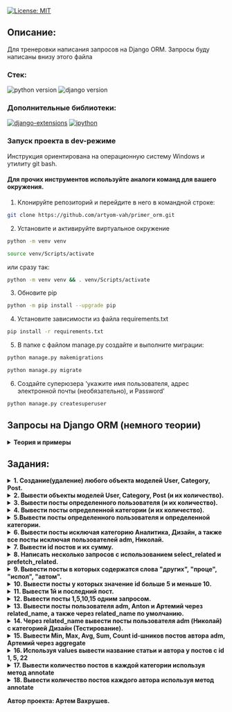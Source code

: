 [![License: MIT](https://img.shields.io/badge/License-MIT-brightgreen.svg)](https://opensource.org/licenses/MIT)

## Описание:

Для тренеровки написания запросов на Django ORM. Запросы буду написаны внизу этого файла

### **Стек:**

![python version](https://img.shields.io/badge/Python-3.11-brightgreen)   ![django version](https://img.shields.io/badge/Django-4.2.3-brightgreen)

### **Дополнительные библиотеки:**

[![django-extensions](https://img.shields.io/badge/django--extensions-3.2.3-blue)](https://pypi.org/project/django-extensions/3.2.3/)
[![ipython](https://img.shields.io/badge/ipython-8.14.0-blue)](https://pypi.org/project/ipython/8.14.0/)

### **Запуск проекта в dev-режиме**

Инструкция ориентирована на операционную систему Windows и утилиту git bash.<br/>

#### Для прочих инструментов используйте аналоги команд для вашего окружения.

1. Клонируйте репозиторий и перейдите в него в командной строке:

```bash
git clone https://github.com/artyom-vah/primer_orm.git
```

2. Установите и активируйте виртуальное окружение

```bash
python -m venv venv
```

```bash
source venv/Scripts/activate
```

или сразу так:

```bash
python -m venv venv && . venv/Scripts/activate
```

3. Обновите pip

```bash
python -m pip install --upgrade pip
```

4. Установите зависимости из файла requirements.txt

```bash
pip install -r requirements.txt
```

5. В папке с файлом manage.py создайте и выполните миграции:

```bash
python manage.py makemigrations
```

```bash
python manage.py migrate
```

6. Создайте суперюзера 'укажите имя пользователя, адрес электронной почты (необязательно), и Password'

```bash
python manage.py createsuperuser
```

## Запросы на Django ORM (немного теории)

<details>
<summary>
<strong> 
Теория и примеры
</strong>
</summary>

### 1. Создание объектов:

#### 1.1 создание пользователя

```python
User.objects.create_user(username='Artyom', password='1234')
```

```python
user2 = User.objects.create_user(username='Николай', password='1234')
```

#### 1.2 создание категорий

```python
 Category.objects.create(title='программирование', slug='programming',
                         description='Описание категории - программирование')
```

```python
Category.objects.create(title='аналитика', slug='analytics', description='Описание категории - аналитика')
```

```python
Category.objects.create(title='дизайн', slug='design', description='Описание категории - дизайн')
```

#### 1.3 создание поста

```python
 author = User.objects.get(username='adm')
```

```python
category = Category.objects.get(title='Программирование')
```

```python
post1 = Post.objects.create(title='Python',
                            text='Python - интерпретируемый язык программирования высокого уровня с динамической типизацией. Он обладает простым и понятным синтаксисом.',
                            author=author, categories=category)
```

* _либо так:_

```python
post2 = Post.objects.create(title='C#',
                            text='C# язык программирования, разработанный компанией Microsoft. Он является объектно-ориентированным языком с широкими возможностямиюю .',
                            author=User.objects.get(username='Артемий'),
                            categories=Category.objects.get(title='Программирование'))
```

## 2. Изменение объектов:

#### 2.1 изменение пользователя

```python
user1 = User.objects.get(pk=2)
```

```python
user1.username = 'Артемий'
```

```python
user1.first_name = 'Тема'
```

```python
user1.last_name = 'Пупкин'
```

```python
user1.save()
```

#### 1.2 изменение категорий

```python
c1 = Category.objects.get(title='программирование')
```

```python
c1.title = 'Программирование'
```

```python
c1.description = 'Описание группы программирование'
```

```python
c1.save()
```

## 3. Выборка разных объектов:

```python
Category.objects.all()
```

```python 
# будет выведено
< QuerySet[ < Category: Программирование >, < Category: Аналитика >, < Category: Дизайн >] >
```

* _Вывод постов определенного пользователя_

```python
author = User.objects.get(username='adm')
```

```python
posts_adm = Post.objects.filter(author=author)
```

* _либо так:_

```python
 posts_adm = Post.objects.filter(author=User.objects.get(username='adm'))
```

```python
# будет выведено (то что указано в модели в методе __str__)
< QuerySet[ < Post: Kotlin >, < Post: Ruby >, < Post: Java >, < Post: Python >] >
```

```python
посты_Николая = Post.objects.filter(author=User.objects.get(username='Николай'))
```

```python
# будет выведено (то что указано в модели в методе __str__)
< QuerySet[ < Post: Go >, < Post: JavaScript >, < Post: C + + >] >
```

* _Вывод постов по определенной категории ( тут вывод постов по дизайну)_

```python
category_disign = Category.objects.get(title='Дизайн')
```

```python
category_disign = Post.objects.filter(categories=category_disign)
```

* _либо так:_

```python
post_category_disign = Post.objects.filter(categories=Category.objects.get(title='Дизайн'))
```

* _Вывод постов по определенному автору и по определенной категории_

```python
artemiy = User.objects.get(username='Артемий')
```

```python
programming = Category.objects.get(title='Программирование')
```

```python
posts_artemiy_programming = Post.objects.filter(author=artemiy, categories=programming)
```

* _либо так: (в данном слуе делает 2 запроса к бд, сначала выбирает user Артемий, потом выбирается категория
  Программирование)_

```python
posts_artemiy_programming = Post.objects.filter(author=User.objects.get(username='Артемий'),
                                                categories=Category.objects.get(title='Программирование'))
```

* _Выполнение запроса с использованием select_related предыдущего примера_

```python
artemiy = User.objects.get(username='Артемий')
```

```python
programming = Category.objects.get(title='Программирование')
```

```python
posts_artemiy_programming = Post.objects.select_related('author', 'categories').filter(author=artemiy,
                                                                                       categories=programming)
```

```python
# будет такой результат
[ < Post: Стратегии
тестирования >, < Post: Тестирование
пользовательского
интерфейса >, < Post: Автоматизация
тестирования
'>, <Post: Виды тестирования>, <Post: Введение в тестирование>, <Post: Принятие данных на основе аналитики>, <Post: Машинное обучение в аналитике>, <Post: Визуализация данных>, <Post: А
нализ
данных
и
статистика >, < Post: Методы
сбора
данных
для
аналитики >, < Post: Введение
в
аналитику
данных >, < Post: Тенденции
в
дизайне >, < Post: Эффективные
пользовательские
интерфейсы >, < Post: Типографика
в
дизайне >, < Post: Цветовая
палитра
в
дизайне >, < Post: Основные
принципы
дизайна >, < Post: Тестирование >, < P
ost: Kotlin >, < Post: Go >, < Post: SQL >, '...(remaining elements truncated)
```

```python
for post in posts_artemiy_programming:
    print('Заголовок:', post.title)
    print('Текст:', post.text)
    print('Автор:', post.author.username)
    print('Категория:', post.categories.title)
    print('----------------------')
```

```python
# выводим посты с авторами и категориями
posts = Post.objects.select_related('author', 'categories').all()
```

```python
# будет такой результат
< QuerySet[ < Post: Стратегии
тестирования >, < Post: Тестирование
пользовательского
интерфейса >, < Post: Автоматизация
тестирования
'>, <Post: Виды тестирования>, <Post: Введение в тестирование>, <Post: Принятие данных на основе аналитики>, <Post: Машинное обучение в аналитике>, <Post: Визуализация данных>, <Post: А
нализ
данных
и
статистика >, < Post: Методы
сбора
данных
для
аналитики >, < Post: Введение
в
аналитику
данных >, < Post: Тенденции
в
дизайне >, < Post: Эффективные
пользовательские
интерфейсы >, < Post: Типографика
в
дизайне >, < Post: Цветовая
палитра
в
дизайне >, < Post: Основные
принципы
дизайна >, < Post: Тестирование >, < P
ost: Kotlin >, < Post: Go >, < Post: SQL >, '...(remaining elements truncated)...'] >
```

```python
for post in posts:
    print('Заголовок:', post.title)
    print('Текст:', post.text)
    print('Автор:', post.author.username)
    print('Категория:', post.categories.title)
    print('----------------------')
```

* _Вывести автора который написал поста о "Python"_

```python
Post.objects.get(title="Python").author
```

</details>

## Задания:

[//]: # (--------------------------------------------------------------)

[//]: # (1. Создание любой объект моделей User, Category, Post.)
<details>
<summary>
<strong>
1. Создание(удаление) любого объекта моделей User, Category, Post.
</strong>
</summary>

```python
User.objects.create_user(username='Artyom', password='1234')
```

```python
Category.objects.create(title='программирование', slug='programming',
                        description='Описание категории - программирование')
```

```python
Post.objects.create(title='Python',
                    text='Python - интерпретируемый язык программирования высокого уровня с динамической типизацией. Он обладает простым и понятным синтаксисом.',
                    author=author, categories=category)
```

* _удаление объектов:_

```python
User.objects.create_user(username="test", password="test")
```

```python
del_test_user = User.objects.get(pk=5).delete()
```

```python
User.objects.get(username="test").delete()
```

</details>

[//]: # (--------------------------------------------------------------)

[//]: # (2. Вывести  объекты моделей User, Category, Post и их  количество.)
<details>
<summary>
<strong> 
2. Вывести объекты моделей User, Category, Post (и их количество).
</strong>
</summary>

```python
Post.objects.all()
```

```python
Category.objects.all()
```

```python
Category.objects.all().count()
```

```python
Post.objects.all().count()
```

</details>

[//]: # (--------------------------------------------------------------)

[//]: # (3. Вывести посты определенного пользователя и их количество.)
<details>
<summary>
<strong> 
3. Вывести посты определенного пользователя (и их количество).
</strong>
</summary>

```python
Post.objects.filter(author__username="adm")
```

```python
Post.objects.filter(author__username="adm").count()
```

* _также посты пользователя можно вызвать при помощи обратной модели related_name:_

```python
# вот моя модель:
class Post(models.Model):
    title = models.CharField(max_length=200, verbose_name='Название поста')
    text = models.TextField(verbose_name='Текст поста')
    pub_date = models.DateTimeField(verbose_name='Дата публикации', auto_now_add=True)
    author = models.ForeignKey(User, on_delete=models.CASCADE, related_name='posts', verbose_name='Автор')
    categories = models.ForeignKey(Category, on_delete=models.SET_NULL, related_name='posts', blank=True, null=True,
                                   verbose_name='Категория')
```

```python
adm = User.objects.get(username='adm')
```

```python
posts_adm = adm.posts.all()
```

* _в случае если related_name не указан то можно использовать название самаой модели (+set) - post_set_

```python
adm = User.objects.get(pk=1)
```

```python
posts_adm = adm.post_set.all()
```

</details>

[//]: # (--------------------------------------------------------------)

[//]: # (4. Вывести посты определенного пользователя и их количество.)
<details>
<summary>
<strong> 
4. Вывести посты определенной категории (и их количество).
</strong>
</summary>

```python
Post.objects.filter(categories__title="Программирование")
```

```python
Post.objects.filter(categories__title="Программирование").count()
```

* _через related_name_

```python
programming = Category.objects.get(title='Программирование')
```

```python
programming.posts.all()
```

* _также считаем количество через related_name_

```python
programming.posts.all().count()
```

</details>

[//]: # (--------------------------------------------------------------)

[//]: # (5. Вывести посты определенного пользователя и определенной категории.)
<details>
<summary>
<strong> 
5.Вывести посты определенного пользователя и определенной категории.
</strong>
</summary>

```python
Post.objects.filter(author__username="adm", categories__title="Программирование")
```

* _либо так:_

```python
user = User.objects.get(username="adm")
```

```python
category = Category.objects.get(title='Программирование')
```

```python
Post.objects.filter(author=user, categories=category)
```

* _либо так:_

```python
Post.objects.filter(Q(author=user) & Q(categories=category)) 
```

</details>

[//]: # (--------------------------------------------------------------)

[//]: # (6. Вывести посты пользователей adm, Николай, исключая категорию Аналитика, Дизайн.)
<details>
<summary>
<strong> 
6. Вывести  посты исключая категорию Аналитика, Дизайн, а также все посты исключая пользователей adm, Николай.
</strong>
</summary>

* _выводим все кроме аналитики или дизайна_

```python
Post.objects.all().exclude(categories__title='Аналитика')
```

```python
Post.objects.all().exclude(categories__title='Дизайн')
```

* _выводим все кроме аналитики и дизайна_

```python
programming = Category.objects.get(title='Программирование')
```

```python
testing = Category.objects.get(title='Тестирование')
```

```python
Post.objects.exclude(categories__in=[programming, testing])
```

* _выводим все посты кроме постов пользователя adm_

```python
Post.objects.all().exclude(author__username="adm")
```

* _выводим все посты кроме постов пользователя adm категории дизайн_

```python
Post.objects.all().exclude(author__username="adm", categories__title="Дизайн")
```

</details>


[//]: # (--------------------------------------------------------------)

[//]: # (7. Вывести id постов и их сумму.)
<details>
<summary>
<strong> 
7. Вывести id постов и их сумму.
</strong>
</summary>

```python
post_ids = Post.objects.values_list('id', flat=True).count()
```

```python
total_sum = sum(post_ids)
```

```python
sum(Post.objects.values_list('id', flat=True))
```

</details>

[//]: # (--------------------------------------------------------------)

[//]: # (8. Написать несколько запросов с использованием select_related и prefetch_related.)
<details>
<summary>
<strong> 
8. Написать несколько запросов с использованием select_related и prefetch_related.
</strong>
</summary>

```python
Post.objects.select_related('author', 'categories').all()
```

```python
# вот пример select_related, таблицы: post, auth_user, category в одном запросе: 
SELECT
"app_primer_post".
"id",
"app_primer_post".
"title",
"app_primer_post".
"text",
"app_primer_post".
"pub_date",
"app_primer_post".
"author_id",
"app_primer_post".
"categories_id",
"auth_user".
"id",
"auth_user".
"password",
"auth_user".
"last_login",
"auth_user".
"is_superuser",
"auth_user".
"username",
"auth_user".
"first_name",
"auth_user".
"last_name",
"auth_user".
"email",
"auth_user".
"is_staff",
"auth_user".
"is_active",
"auth_user".
"date_joined",
"app_primer_category".
"id",
"app_primer_category".
"title",
"app_primer_category".
"slug",
"app_primer_category".
"description"
FROM
"app_primer_post"
INNER
JOIN
"auth_user"
ON("app_primer_post".
"author_id" = "auth_user".
"id")
LEFT
OUTER
JOIN
"app_primer_category"
ON("app_primer_post".
"categories_id" = "app_primer_category".
"id")
ORDER
BY
"app_primer_post".
"pub_date"
ASC
LIMIT
21
```

```python
Post.objects.prefetch_related('author', 'categories').all()
```

```python
# вот пример prefetch_related, таблицы: post, auth_user, category в 3х запросах: 
SELECT
"app_primer_post".
"id",
"app_primer_post".
"title",
"app_primer_post".
"text",
"app_primer_post".
"pub_date",
"app_primer_post".
"author_id",
"app_primer_post".
"categories_id"
FROM
"app_primer_post"
ORDER
BY
"app_primer_post".
"pub_date"
ASC
LIMIT
21

Execution
time: 0.000000
s[Database: default]
SELECT
"auth_user".
"id",
"auth_user".
"password",
"auth_user".
"last_login",
"auth_user".
"is_superuser",
"auth_user".
"username",
"auth_user".
"first_name",
"auth_user".
"last_name",
"auth_user".
"email",
"auth_user".
"is_staff",
"auth_user".
"is_active",
"auth_user".
"date_joined"
FROM
"auth_user"
WHERE
"auth_user".
"id"
IN(1, 2, 3)

Execution
time: 0.000000
s[Database: default]
SELECT
"app_primer_category".
"id",
"app_primer_category".
"title",
"app_primer_category".
"slug",
"app_primer_category".
"description"
FROM
"app_primer_category"
WHERE
"app_primer_category".
"id"
IN(1, 2, 3, 4)
```

</details>


[//]: # (--------------------------------------------------------------)

[//]: # (9. Вывести посты в которых содержатся слова "других", "проце", "испол", "автом".)
<details>
<summary>
<strong> 
9. Вывести посты в которых содержатся слова "других", "проце", "испол", "автом".
</strong>
</summary>

```python
Post.objects.filter(text__contains="других")
```

</details>


[//]: # (--------------------------------------------------------------)

[//]: # (10. Вывести посты у которых значение id больше 5 и меньше 10.)
<details>
<summary>
<strong> 
10. Вывести посты у которых значение id больше 5 и меньше 10.
</strong>
</summary>

```python
Post.objects.filter(pk__gt=5, pk__lt=10).count()
```

```python
Post.objects.filter(pk__gt=5).filter(pk__lt=10)
```

```python
from django.db.models import Q
```

```python
Post.objects.filter(Q(pk__gt=5) & Q(pk__lt=10))
```

</details>


[//]: # (--------------------------------------------------------------)

[//]: # (11. Вывести 1й и последний пост.)
<details>
<summary>
<strong> 
11. Вывести 1й и последний пост.
</strong>
</summary>

```python
Post.objects.first()
```

```python
Post.objects.last()
```

</details>

[//]: # (--------------------------------------------------------------)

[//]: # (12. Вывести посты 1,5,10,15 одним запросом.)
<details>
<summary>
<strong> 
12. Вывести посты 1,5,10,15 одним запросом.
</strong>
</summary>

```python
Post.objects.filter(pk__in=[1, 5, 10, 15])
```

</details>

[//]: # (--------------------------------------------------------------)

[//]: # (13. Вывести посты пользователя adm, Anton и Артемий через related_name, а также через related_name по умолчанию.)
<details>
<summary>
<strong> 
13. Вывести посты пользователя adm, Anton и Артемий через related_name, а также через related_name по умолчанию.
</strong>
</summary>

```python
art = User.objects.get(pk=1)

```

* _или так_

```python
adm = User.objects.get(username='adm')
```

* _вывод если явно указан related_name в модели related_name = 'posts'_

```python
adm.posts.all()
```

```python
User.objects.get(username='adm').posts.all()
```

* _вывод по умолчанию, если явно не указан related_name в модели_

```python
adm.post_set.all()
```

```python
User.objects.get(username='adm').post_set.all()
```

</details>

[//]: # (--------------------------------------------------------------)

[//]: # (14. Вывести Min, Max, Avg, Sum, Count id-шников постов автора adm, Артемий через aggregate)
<details>
<summary>
<strong> 
14. Через related_name вывести посты пользователя adm (Николай) с категорией Дизайн (Тестирование).
</strong>
</summary>

```python
adm = User.objects.get(username="adm")
```

```python
adm.posts.filter(categories__title="Дизайн")
```

</details>

[//]: # (--------------------------------------------------------------)

[//]: # (15. Вывести Min, Max, Avg, Sum, Count id-шников постов автора adm, Артемий через aggregate)
<details>
<summary>
<strong> 
15. Вывести Min, Max, Avg, Sum, Count id-шников постов автора adm, Артемий через aggregate
</strong>
</summary>

```python
Post.objects.aggregate(Min('pk'), Max('pk'), Avg('pk'), Sum('pk'), Count('pk'))
```

</details>


[//]: # (--------------------------------------------------------------)

[//]: # (16. Используя values вывести название статить и автора у постов с id 1, 5, 22)
<details>
<summary>
<strong> 
16. Используя values вывести название статьи и автора у постов с id 1, 5, 22
</strong>
</summary>

```python
Post.objects.values("title", "author__username").get(pk=5)
```

```python
Post.objects.values("title", "author__username").get(pk=22)
```

</details>


[//]: # (--------------------------------------------------------------)

[//]: # (17. Вывести количество постов в каждой категории используя метод annotate)
<details>
<summary>
<strong> 
17. Вывести количество постов в каждой категории используя метод annotate
</strong>
</summary>

```python
categories_with_post_count = Category.objects.annotate(post_count=Count("posts"))
```

```python
for category in categories_with_post_count:
```

```python
    print(f"{category.title}: {category.post_count} постов")
```

```python
вывод:
# Execution time: 0.001001s [Database: default]
# Аналитика: 6 постов
# Дизайн: 5 постов
# Английский: 0 постов
# Программирование: 9 постов
# Тестирование: 6 постов
```

</details>


[//]: # (--------------------------------------------------------------)

[//]: # (18. Вывести количество постов каждого автора используя метод annotate)
<details>
<summary>
<strong> 
18. Вывести количество постов каждого автора используя метод annotate
</strong>
</summary>

```python
authors_with_post_count = User.objects.annotate(post_count=Count('post'))
```

```python
for author in authors_with_post_count:
```

```python
    print(f"{author.username} написал(а) {author.post_count} постов")
```

```python
вывод:
# Anton написал(а) 0 постов
# Test написал(а) 0 постов
# adm написал(а) 10 постов
# adm1 написал(а) 0 постов
# admin написал(а) 0 постов
# art написал(а) 0 постов
# Артемий написал(а) 9 постов
# Николай написал(а) 7 постов
```

</details>



**Автор проекта: Артем Вахрушев.**
   